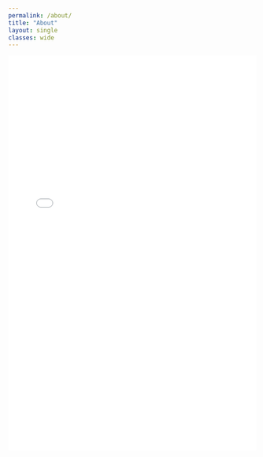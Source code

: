 ```yaml
---
permalink: /about/
title: "About"
layout: single
classes: wide
---
```

<!-- yet ANOTHER career map -->
<style>
  :root{
    --overlay-h: 50%;                 /* how much of the iframe the overlay covers */
    --panel-bg: rgba(255,255,255,.92);/* use rgba(17,24,39,.90) for dark-theme pages */
    --gutter: 1rem;                   /* side padding so text isn’t flush to the edge */
  }

  .map-wrap{
    position: relative;
    width: 100%;
    height: 60vh; max-height: 800px;
    margin: 0;
  }
  .map-wrap > iframe{
    position:absolute; inset:0; width:100%; height:100%; border:0; display:block;
  }

  /* Bottom overlay: left-aligned, no box */
  .map-overlay{
    position:absolute; left:0; right:0; bottom:0;
    height: var(--overlay-h);
    display:flex; align-items:flex-end; justify-content:flex-start;
    /* soft fade so the map merges into the page; reduce 35%→20% for subtler fade */
    background: linear-gradient(to top, var(--panel-bg) 35%, rgba(255,255,255,0) 100%);
    padding: 0 var(--gutter) .6rem var(--gutter);   /* simple page-like gutters */
  }

  .map-overlay .content{
    /* make it feel like normal flow — no background, no border, no shadow */
    background: none; box-shadow:none; border-radius:0; padding:0;
    text-align:left;
    color: inherit;      /* use site’s default text color */
    pointer-events:auto; /* links are clickable (overlay itself remains interactive) */
  }

  .map-overlay h2{
    margin:.25rem 0 .35rem;           /* tight spacing */
  }

  /* Legend inline, left-aligned */
  .map-legend{ font-size:.75em; display:flex; gap:1rem; flex-wrap:wrap; margin-top:.15rem; }
  .map-legend .dot{ width:10px; height:10px; border-radius:50%; display:inline-block;
                    box-shadow:0 0 0 2px #fff, 0 0 0 3px #e5e7eb; }

  /* Mobile: show a bit more map and keep text readable */
  @media (max-width: 640px){
    :root{ --overlay-h: 40%; }
    .map-wrap{ height: 50vh; }
    .map-legend{ font-size:.7em; }
  }
</style>

<figure style="margin:0;">
  <div class="map-wrap">
    <iframe
      src="{{ '/assets/maps/career_map2.html' | relative_url }}"
      title="Career Map">
    </iframe>

    <!-- bottom-left caption area that reads like page content -->
    <div class="map-overlay">
      <div class="content">
        <h2 class="h2">My Career Journey</h2>
        <div class="map-legend" role="group" aria-label="Map legend">
          <span><span class="dot" style="background:#e11d48;"></span> Places I’ve Worked (red)</span>
          <span><span class="dot" style="background:#2563eb;"></span> Presentations &amp; Workshops (blue)</span>
        </div>
      </div>
    </div>
  </div>
</figure>
  </div>
</figure>

